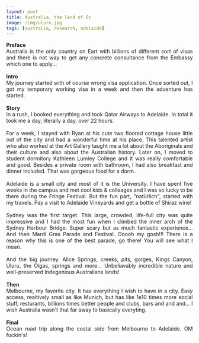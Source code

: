 ```yaml
---
layout: post
title: Australia, the land of Oz
image: /img/uluru.jpg
tags: [australia, research, adelaide]
---
```


<p align="justify">
<b>Preface</b>
<br>
Australia is the only country on Eart with billions of different sort of visas and there is not way to get any concrete consultance from the Embassy which one to apply...
<br><br>
<b>Intro</b>
<br>
My journey started with of course wrong visa application. Once sorted out, I got my temporary working visa in a week and then the adventure has started.
<br><br>
<b>Story</b>
<br>
In a rush, I booked everything and took Qatar Airways to Adelaide. In total it took me a day, literally a day, over 22 hours.
<br><br>
For a week, I stayed with Ryan at his cute two floored cottage house little out of the city and had a wonderful time at his place. This talented artist who also worked at the Art Gallery taught me a lot about the Aboriginals and their culture and also about the Australian history. Later on, I moved to student dormitory Kathleen Lumley College and it was really comfortable and good. Besides a private room with bathroom, I had also breakfast and dinner included. That was gorgeous food for a dorm.
<br><br>
Adelaide is a small city and most of it is the University. I have spent five weeks in the campus and met cool kids & colleages and I was so lucky to be there during the Fringe Festival. But the fun part, "natürlich", started with my travels. Pay a visit to Adelaide Vineyards and get a bottle of Shiraz wine!
<br><br>
Sydney was the first target. This large, crowded, life-full city was quite impressive and I had the most fun when I climbed the inner arch of the Sydney Harbour Bridge. Super scary but as much fantastic experience...
And then Mardi Gras Parade and Festival. Ooooh my gosh!!! There is a reason why this is one of the best parade, go there! You will see what I mean.
<br><br>
And the big journey. Alice Springs, creeks, pits, gorges, Kings Canyon, Uluru, the Olgas, springs and more... Unbeliavably incredible nature and well-preserved Indegenious Australians lands!
<br><br>
<b>Then</b>
<br>
Melbourne, my favorite city. It has everything I wish to have in a city. Easy access, realtively small as like Munich, but has like 1e10 times more social stuff, resturants, billions times better people and clubs, bars and and and... I wish Australia wasn't that far away to basically everyting.
<br><br>
<b>Final</b>
<br>
Ocean road trip along the costal side from Melbourne to Adelaide. OM fuckin's!
</p>
